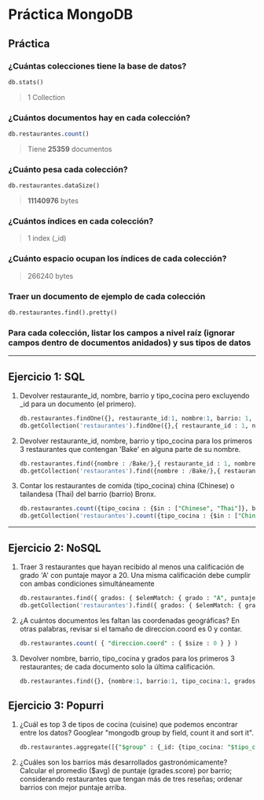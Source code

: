 # Práctica MongoDB

## Práctica

### ¿Cuántas colecciones tiene la base de datos?

```sql
db.stats()
```

> 1 Collection

### ¿Cuántos documentos hay en cada colección?

```sql
db.restaurantes.count()
```

> Tiene **25359** documentos

### ¿Cuánto pesa cada colección?

```sql
db.restaurantes.dataSize()
```

> **11140976** bytes

### ¿Cuántos índices en cada colección?

> 1 index (_id)

### ¿Cuánto espacio ocupan los índices de cada colección?

> 266240 bytes

### Traer un documento de ejemplo de cada colección

```sql
db.restaurantes.find().pretty()
```

### Para cada colección, listar los campos a nivel raíz (ignorar campos dentro de documentos anidados) y sus tipos de datos

---

## Ejercicio 1: SQL

1. Devolver restaurante_id, nombre, barrio y tipo_cocina pero excluyendo \_id para un documento (el primero).

   ```sql
   db.restaurantes.findOne({}, restaurante_id:1, nombre:1, barrio: 1, tipo_cocina:1, _id_0)
   db.getCollection('restaurantes').findOne({},{ restaurante_id : 1, nombre : 1, barrio : 1,  tipo_cocina : 1,  _id : 0 })
   ```

2. Devolver restaurante_id, nombre, barrio y tipo_cocina para los primeros 3 restaurantes que contengan 'Bake' en alguna parte de su nombre.

   ```sql
   db.restaurantes.find({nombre : /Bake/},{ restaurante_id : 1, nombre: 1, barrio: 1,  tipo_cocina : 1,  _id : 0 }).limit(3)
   db.getCollection('restaurantes').find({nombre : /Bake/},{ restaurante_id : 1, nombre: 1, barrio: 1,  cuisine : 1,  _id : 0 }).limit(3)
   ```

3. Contar los restaurantes de comida (tipo_cocina) china (Chinese) o tailandesa (Thai) del barrio (barrio) Bronx.

   ```sql
   db.restaurantes.count({tipo_cocina : {$in : ["Chinese", "Thai"]}, barrio: "Bronx"})
   db.getCollection('restaurantes').count({tipo_cocina : {$in : ["Chinese", "Thai"]}, barrio: "Bronx"})
   ```

---

## Ejercicio 2: NoSQL

1. Traer 3 restaurantes que hayan recibido al menos una calificación de grado 'A' con puntaje mayor a 20. Una misma calificación debe cumplir con ambas condiciones simultáneamente

   ```sql
   db.restaurantes.find({ grados: { $elemMatch: { grado : "A", puntaje : { $gt : 20 } } } } ).limit(3)
   db.getCollection('restaurantes').find({ grados: { $elemMatch: { grado : "A", puntaje : { $gt : 20 } } } } ).limit(3)
   ```

2. ¿A cuántos documentos les faltan las coordenadas geográficas? En otras palabras, revisar si el tamaño de direccion.coord es 0 y contar.

   ```sql
   db.restaurantes.count( { "direccion.coord" : { $size : 0 } } )
   ```

3. Devolver nombre, barrio, tipo_cocina y grados para los primeros 3 restaurantes; de cada documento solo la última calificación.

   ```sql
   db.restaurantes.find({}, {nombre:1, barrio:1, tipo_cocina:1, grados :{$slice:-1}, _id:0}).limit(3)

   ```

## Ejercicio 3: Popurri

1. ¿Cuál es top 3 de tipos de cocina (cuisine) que podemos encontrar entre los datos? Googlear "mongodb group by field, count it and sort it".

   ```sql
   db.restaurantes.aggregate([{"$group" : {_id: {tipo_cocina: "$tipo_cocina"}, count: {$sum: 1}}},{$sort: {"count": -1}},{$limit: 3}])
   ```

2. ¿Cuáles son los barrios más desarrollados gastronómicamente? Calcular el promedio ($avg) de puntaje (grades.score) por barrio; considerando restaurantes que tengan más de tres reseñas; ordenar barrios con mejor puntaje arriba.

   ```sql

   ```
